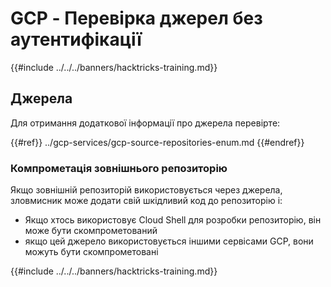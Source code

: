 # GCP - Перевірка джерел без аутентифікації

{{#include ../../../banners/hacktricks-training.md}}

## Джерела

Для отримання додаткової інформації про джерела перевірте:

{{#ref}}
../gcp-services/gcp-source-repositories-enum.md
{{#endref}}

### Компрометація зовнішнього репозиторію

Якщо зовнішній репозиторій використовується через джерела, зловмисник може додати свій шкідливий код до репозиторію і:

- Якщо хтось використовує Cloud Shell для розробки репозиторію, він може бути скомпрометований
- якщо цей джерело використовується іншими сервісами GCP, вони можуть бути скомпрометовані

{{#include ../../../banners/hacktricks-training.md}}
